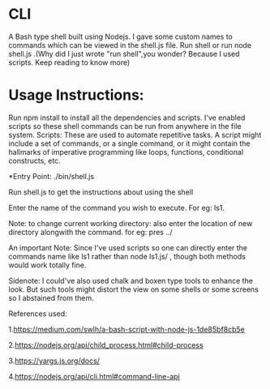 # CLI
A Bash type shell built using Nodejs. I gave some custom names to commands which can be viewed in the shell.js file. Run shell or run node shell.js .(Why did I just wrote "run shell",you wonder? Because I used scripts. Keep reading to know more)

# Usage Instructions:

Run npm install to install all the dependencies and scripts. I've enabled scripts so these shell commands can be run from anywhere in the file system.
Scripts: These are used to automate repetitive tasks. A script might include a set of commands, or a single command, or it might contain the hallmarks of imperative programming like loops, functions, conditional constructs, etc.

*Entry Point: ./bin/shell.js

Run shell.js to get the instructions about using the shell

Enter the name of the command you wish to execute. For eg: ls1.

Note: to change current working directory: also enter the location of new directory alongwith the command. for eg: pres ../

An important Note: Since I've used scripts so one can directly enter the commands name like ls1 rather than node ls1.js/ , though both methods would work totally fine.

Sidenote: I could've also used chalk and boxen type tools to enhance the look. But such tools might distort the view on some shells or some screens so I abstained from them.

References used: 

1.https://medium.com/swlh/a-bash-script-with-node-js-1de85bf8cb5e

2.https://nodejs.org/api/child_process.html#child-process

3.https://yargs.js.org/docs/

4.https://nodejs.org/api/cli.html#command-line-api
